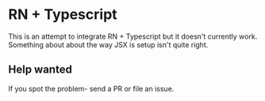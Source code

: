 # RN + Typescript

This is an attempt to integrate RN + Typescript but it doesn't currently work.  Something about about the way JSX is setup isn't quite right.

## Help wanted

If you spot the problem- send a PR or file an issue.
